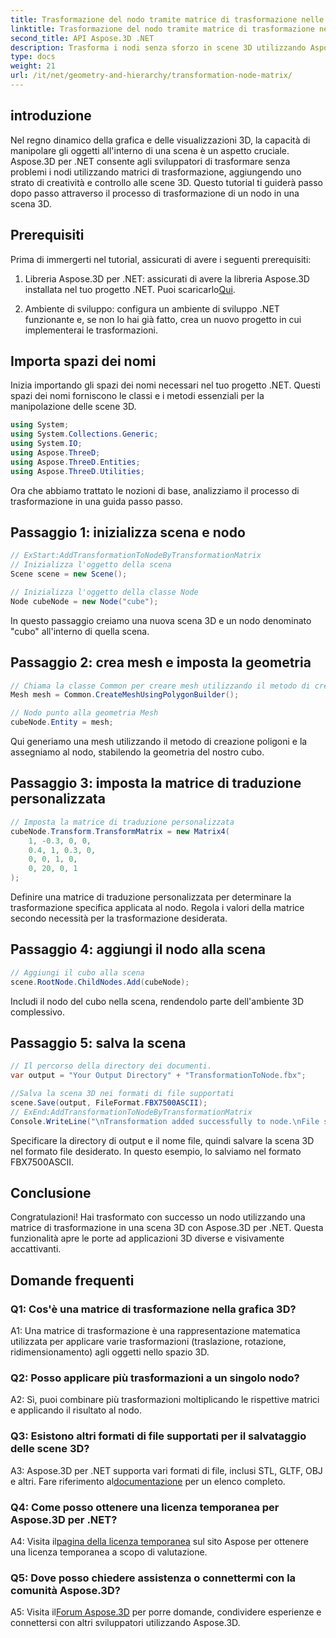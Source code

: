 ```yaml
---
title: Trasformazione del nodo tramite matrice di trasformazione nelle scene 3D
linktitle: Trasformazione del nodo tramite matrice di trasformazione nelle scene 3D
second_title: API Aspose.3D .NET
description: Trasforma i nodi senza sforzo in scene 3D utilizzando Aspose.3D per .NET. Scopri le trasformazioni dei nodi passo dopo passo con il tutorial.
type: docs
weight: 21
url: /it/net/geometry-and-hierarchy/transformation-node-matrix/
---
```

## introduzione

Nel regno dinamico della grafica e delle visualizzazioni 3D, la capacità di manipolare gli oggetti all'interno di una scena è un aspetto cruciale. Aspose.3D per .NET consente agli sviluppatori di trasformare senza problemi i nodi utilizzando matrici di trasformazione, aggiungendo uno strato di creatività e controllo alle scene 3D. Questo tutorial ti guiderà passo dopo passo attraverso il processo di trasformazione di un nodo in una scena 3D.

## Prerequisiti

Prima di immergerti nel tutorial, assicurati di avere i seguenti prerequisiti:

1.  Libreria Aspose.3D per .NET: assicurati di avere la libreria Aspose.3D installata nel tuo progetto .NET. Puoi scaricarlo[Qui](https://releases.aspose.com/3d/net/).

2. Ambiente di sviluppo: configura un ambiente di sviluppo .NET funzionante e, se non lo hai già fatto, crea un nuovo progetto in cui implementerai le trasformazioni.

## Importa spazi dei nomi

Inizia importando gli spazi dei nomi necessari nel tuo progetto .NET. Questi spazi dei nomi forniscono le classi e i metodi essenziali per la manipolazione delle scene 3D.

```csharp
using System;
using System.Collections.Generic;
using System.IO;
using Aspose.ThreeD;
using Aspose.ThreeD.Entities;
using Aspose.ThreeD.Utilities;
```

Ora che abbiamo trattato le nozioni di base, analizziamo il processo di trasformazione in una guida passo passo.

## Passaggio 1: inizializza scena e nodo

```csharp
// ExStart:AddTransformationToNodeByTransformationMatrix
// Inizializza l'oggetto della scena
Scene scene = new Scene();

// Inizializza l'oggetto della classe Node
Node cubeNode = new Node("cube");
```

In questo passaggio creiamo una nuova scena 3D e un nodo denominato "cubo" all'interno di quella scena.

## Passaggio 2: crea mesh e imposta la geometria

```csharp
// Chiama la classe Common per creare mesh utilizzando il metodo di creazione poligoni per impostare l'istanza della mesh
Mesh mesh = Common.CreateMeshUsingPolygonBuilder(); 

// Nodo punto alla geometria Mesh
cubeNode.Entity = mesh;
```

Qui generiamo una mesh utilizzando il metodo di creazione poligoni e la assegniamo al nodo, stabilendo la geometria del nostro cubo.

## Passaggio 3: imposta la matrice di traduzione personalizzata

```csharp
// Imposta la matrice di traduzione personalizzata
cubeNode.Transform.TransformMatrix = new Matrix4(
    1, -0.3, 0, 0,
    0.4, 1, 0.3, 0,
    0, 0, 1, 0,
    0, 20, 0, 1
);        
```

Definire una matrice di traduzione personalizzata per determinare la trasformazione specifica applicata al nodo. Regola i valori della matrice secondo necessità per la trasformazione desiderata.

## Passaggio 4: aggiungi il nodo alla scena

```csharp
// Aggiungi il cubo alla scena
scene.RootNode.ChildNodes.Add(cubeNode);            
```

Includi il nodo del cubo nella scena, rendendolo parte dell'ambiente 3D complessivo.

## Passaggio 5: salva la scena

```csharp
// Il percorso della directory dei documenti.
var output = "Your Output Directory" + "TransformationToNode.fbx";

//Salva la scena 3D nei formati di file supportati
scene.Save(output, FileFormat.FBX7500ASCII);
// ExEnd:AddTransformationToNodeByTransformationMatrix
Console.WriteLine("\nTransformation added successfully to node.\nFile saved at " + output);
```

Specificare la directory di output e il nome file, quindi salvare la scena 3D nel formato file desiderato. In questo esempio, lo salviamo nel formato FBX7500ASCII.

## Conclusione

Congratulazioni! Hai trasformato con successo un nodo utilizzando una matrice di trasformazione in una scena 3D con Aspose.3D per .NET. Questa funzionalità apre le porte ad applicazioni 3D diverse e visivamente accattivanti.

## Domande frequenti

### Q1: Cos'è una matrice di trasformazione nella grafica 3D?

A1: Una matrice di trasformazione è una rappresentazione matematica utilizzata per applicare varie trasformazioni (traslazione, rotazione, ridimensionamento) agli oggetti nello spazio 3D.

### Q2: Posso applicare più trasformazioni a un singolo nodo?

A2: Sì, puoi combinare più trasformazioni moltiplicando le rispettive matrici e applicando il risultato al nodo.

### Q3: Esistono altri formati di file supportati per il salvataggio delle scene 3D?

 A3: Aspose.3D per .NET supporta vari formati di file, inclusi STL, GLTF, OBJ e altri. Fare riferimento al[documentazione](https://reference.aspose.com/3d/net/) per un elenco completo.

### Q4: Come posso ottenere una licenza temporanea per Aspose.3D per .NET?

 A4: Visita il[pagina della licenza temporanea](https://purchase.aspose.com/temporary-license/) sul sito Aspose per ottenere una licenza temporanea a scopo di valutazione.

### Q5: Dove posso chiedere assistenza o connettermi con la comunità Aspose.3D?

A5: Visita il[Forum Aspose.3D](https://forum.aspose.com/c/3d/18) per porre domande, condividere esperienze e connettersi con altri sviluppatori utilizzando Aspose.3D.